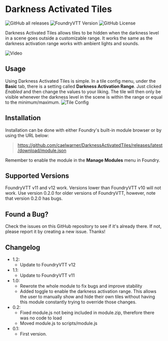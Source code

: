 # Darkness Activated Tiles

![GitHub all releases](https://img.shields.io/github/downloads/caelwarner/darkness-activated-tiles/total?style=for-the-badge) ![FoundryVTT Version](https://img.shields.io/badge/FoundryVTT-v12-orange?style=for-the-badge) ![GitHub License](https://img.shields.io/github/license/caelwarner/darkness-activated-tiles?color=blue&style=for-the-badge)

Darkness Activated Tiles allows tiles to be hidden when the darkness level in a scene goes outside a customizable range. It works the same as the darkness activation range works with ambient lights and sounds.

![Video](https://github.com/caelwarner/DarknessActivatedTiles/blob/feb436be94d8b8cf93588f0f2ac70fe1376be6ed/video.gif?raw=true)

## Usage

Using Darkness Activated Tiles is simple. In a tile config menu, under the **Basic** tab, there is a setting called **Darkness Activation Range**. Just clicked *Enabled* and then change the values to your liking. The tile will then only be visible whenever the darkness level in the scene is within the range or equal to the minimum/maximum.
![Tile Config](https://i.gyazo.com/114efe01cd5479b4ea87054eea276db9.png)

## Installation

Installation can be done with either Foundry's built-in module browser or by using the URL below:

> https://github.com/caelwarner/DarknessActivatedTiles/releases/latest/download/module.json

Remember to enable the module in the **Manage Modules** menu in Foundry.

## Supported Versions

FoundryVTT v11 and v12 work. Versions lower than FoundryVTT v10 will not work. Use version 0.2.0 for older versions of FoundryVTT, however, note that version 0.2.0 has bugs.

## Found a Bug?

Check the issues on this GitHub repository to see if it's already there. If not, please report it by creating a new issue. Thanks!

## Changelog

- 1.2:
  - Update to FoundryVTT v12
- 1.1:
  - Update to FoundryVTT v11
- 1.0:
  - Rewrote the whole module to fix bugs and improve stability
  - Added toggle to enable the darkness activation range. This allows the user to manually show and hide their own tiles without having this module constantly trying to override those changes.
- 0.2: 
  - Fixed module.js not being included in module.zip, therefore there was no code to load
  - Moved module.js to scripts/module.js
- 0.1: 
  - First version.
